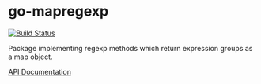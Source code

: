 go-mapregexp
============

[![Build 
Status](https://travis-ci.org/garfunkel/go-mapregexp.svg?branch=master)](https://travis-ci.org/garfunkel/go-mapregexp)

Package implementing regexp methods which return expression groups as a map object.

[API Documentation](http://godoc.org/github.com/garfunkel/go-mapregexp)
